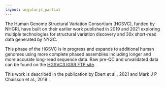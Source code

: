 ```yaml
---
layout: angularjs_partial
---
```


The Human Genome Structural Variation Consortium (HGSVC), funded by NHGRI, have built on their earlier work published in 2019 and 2021 exploring multiple technologies for structural variation discovery and 30x short-read data generated by NYGC.

This phase of the HGSVC is in progress and expands to additional human genomes using more complete phased assemblies including longer and more accurate long-read sequence data. Raw pre-QC and unvalidated data can be found on the [HGSVC3 IGSR FTP site](http://ftp.1000genomes.ebi.ac.uk/vol1/ftp/data_collections/HGSVC3).

This work is described in the publication by Ebert et al., 2021 and Mark J P Chaisson et al., 2019 .